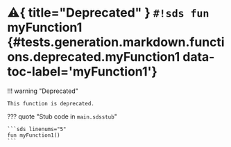 # :warning:{ title="Deprecated" } `#!sds fun` myFunction1 {#tests.generation.markdown.functions.deprecated.myFunction1 data-toc-label='myFunction1'}

!!! warning "Deprecated"

    This function is deprecated.

??? quote "Stub code in `main.sdsstub`"

    ```sds linenums="5"
    fun myFunction1()
    ```
